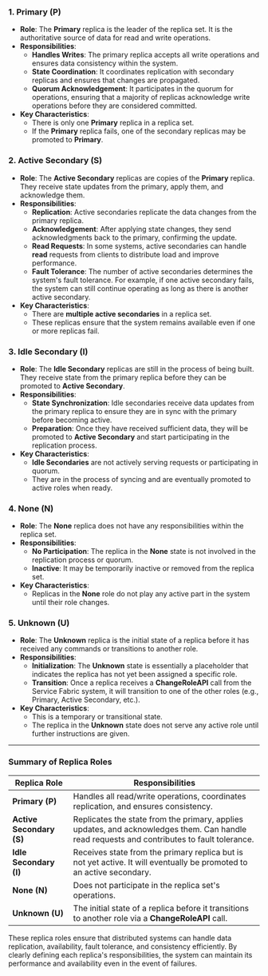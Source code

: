 ### **1. Primary (P)**
   - **Role**: The **Primary** replica is the leader of the replica set. It is the authoritative source of data for read and write operations.
   - **Responsibilities**:
     - **Handles Writes**: The primary replica accepts all write operations and ensures data consistency within the system.
     - **State Coordination**: It coordinates replication with secondary replicas and ensures that changes are propagated.
     - **Quorum Acknowledgement**: It participates in the quorum for operations, ensuring that a majority of replicas acknowledge write operations before they are considered committed.
   - **Key Characteristics**:
     - There is only one **Primary** replica in a replica set.
     - If the **Primary** replica fails, one of the secondary replicas may be promoted to **Primary**.

### **2. Active Secondary (S)**
   - **Role**: The **Active Secondary** replicas are copies of the **Primary** replica. They receive state updates from the primary, apply them, and acknowledge them.
   - **Responsibilities**:
     - **Replication**: Active secondaries replicate the data changes from the primary replica.
     - **Acknowledgement**: After applying state changes, they send acknowledgments back to the primary, confirming the update.
     - **Read Requests**: In some systems, active secondaries can handle **read** requests from clients to distribute load and improve performance.
     - **Fault Tolerance**: The number of active secondaries determines the system's fault tolerance. For example, if one active secondary fails, the system can still continue operating as long as there is another active secondary.
   - **Key Characteristics**:
     - There are **multiple active secondaries** in a replica set.
     - These replicas ensure that the system remains available even if one or more replicas fail.

### **3. Idle Secondary (I)**
   - **Role**: The **Idle Secondary** replicas are still in the process of being built. They receive state from the primary replica before they can be promoted to **Active Secondary**.
   - **Responsibilities**:
     - **State Synchronization**: Idle secondaries receive data updates from the primary replica to ensure they are in sync with the primary before becoming active.
     - **Preparation**: Once they have received sufficient data, they will be promoted to **Active Secondary** and start participating in the replication process.
   - **Key Characteristics**:
     - **Idle Secondaries** are not actively serving requests or participating in quorum.
     - They are in the process of syncing and are eventually promoted to active roles when ready.

### **4. None (N)**
   - **Role**: The **None** replica does not have any responsibilities within the replica set.
   - **Responsibilities**:
     - **No Participation**: The replica in the **None** state is not involved in the replication process or quorum.
     - **Inactive**: It may be temporarily inactive or removed from the replica set.
   - **Key Characteristics**:
     - Replicas in the **None** role do not play any active part in the system until their role changes.

### **5. Unknown (U)**
   - **Role**: The **Unknown** replica is the initial state of a replica before it has received any commands or transitions to another role.
   - **Responsibilities**:
     - **Initialization**: The **Unknown** state is essentially a placeholder that indicates the replica has not yet been assigned a specific role.
     - **Transition**: Once a replica receives a **ChangeRoleAPI** call from the Service Fabric system, it will transition to one of the other roles (e.g., Primary, Active Secondary, etc.).
   - **Key Characteristics**:
     - This is a temporary or transitional state.
     - The replica in the **Unknown** state does not serve any active role until further instructions are given.

---

### **Summary of Replica Roles**

| **Replica Role** | **Responsibilities** |
|------------------|----------------------|
| **Primary (P)** | Handles all read/write operations, coordinates replication, and ensures consistency. |
| **Active Secondary (S)** | Replicates the state from the primary, applies updates, and acknowledges them. Can handle read requests and contributes to fault tolerance. |
| **Idle Secondary (I)** | Receives state from the primary replica but is not yet active. It will eventually be promoted to an active secondary. |
| **None (N)** | Does not participate in the replica set's operations. |
| **Unknown (U)** | The initial state of a replica before it transitions to another role via a **ChangeRoleAPI** call. |

These replica roles ensure that distributed systems can handle data replication, availability, fault tolerance, and consistency efficiently. By clearly defining each replica's responsibilities, the system can maintain its performance and availability even in the event of failures.
